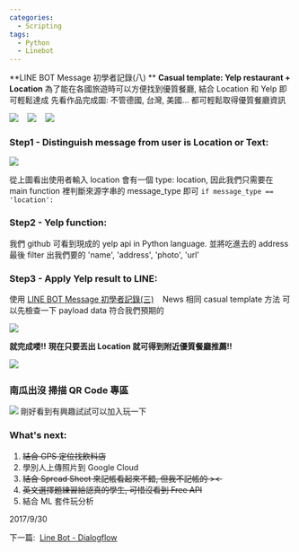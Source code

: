 ```yaml
---
categories:
  - Scripting
tags:
  - Python
  - Linebot
---
```

**LINE BOT Message 初學者記錄(八) ** 
**Casual template: Yelp restaurant + Location** 
為了能在各國旅遊時可以方便找到優質餐廳, 結合 Location 和 Yelp 即可輕鬆達成 先看作品完成圖: 不管德國, 台灣, 美國... 都可輕鬆取得優質餐廳資訊

 
[![](https://4.bp.blogspot.com/-sehqkln3Em0/Wc-6EaYZcII/AAAAAAAAGXc/i4COmXlMovkLKh9ijteHblBUr0niBxGeACK4BGAYYCw/s320/S__2736206.jpg)](http://4.bp.blogspot.com/-sehqkln3Em0/Wc-6EaYZcII/AAAAAAAAGXc/i4COmXlMovkLKh9ijteHblBUr0niBxGeACK4BGAYYCw/s1600/S__2736206.jpg)    [![](https://2.bp.blogspot.com/-8p7-TlByBm8/Wc-6ERK3OOI/AAAAAAAAGXU/QcnUS4nL0twgADetb4HutMgQJJ-yslM2gCK4BGAYYCw/s320/S__2736207.jpg)](http://2.bp.blogspot.com/-8p7-TlByBm8/Wc-6ERK3OOI/AAAAAAAAGXU/QcnUS4nL0twgADetb4HutMgQJJ-yslM2gCK4BGAYYCw/s1600/S__2736207.jpg)    [![](https://1.bp.blogspot.com/-GZQ7KJcoSow/Wc-6ERry-VI/AAAAAAAAGXY/_tpwFPXIha4ahqVodk8dxw5flH77VJLVwCK4BGAYYCw/s320/S__2736208.jpg)](http://1.bp.blogspot.com/-GZQ7KJcoSow/Wc-6ERry-VI/AAAAAAAAGXY/_tpwFPXIha4ahqVodk8dxw5flH77VJLVwCK4BGAYYCw/s1600/S__2736208.jpg)

### Step1 - Distinguish message from user is Location or Text:

[![](https://2.bp.blogspot.com/-Tu64eKvkzK0/Wc-8knwGLcI/AAAAAAAAGXo/2MJ2JO3B668fyUoqblyy6qSImxT_T0chACK4BGAYYCw/s320/location.png)](http://2.bp.blogspot.com/-Tu64eKvkzK0/Wc-8knwGLcI/AAAAAAAAGXo/2MJ2JO3B668fyUoqblyy6qSImxT_T0chACK4BGAYYCw/s1600/location.png) 

從上圖看出使用者輸入 location 會有一個 type: location, 因此我們只需要在 main function 裡判斷來源字串的 message_type 即可 
`if message_type == 'location':`

### Step2 - Yelp function:

我們 github 可看到現成的 yelp api in Python language. 並將吃進去的 address 最後 filter 出我們要的 'name', 'address', 'photo', 'url'

 <script src="https://gist.github.com/Code-Egg/80125648021df66164eded7fec938e93.js"></script>

### Step3 - Apply Yelp result to LINE:

使用 [LINE BOT Message 初學者記錄(三)](http://ericlinebot.blogspot.com/2016/10/line-message-bot-with-django.html)   
News 相同 casual template 方法 可以先檢查一下 payload data 符合我們預期的 

[![](https://2.bp.blogspot.com/-naD3D9Jn5LQ/Wc_MH8DZchI/AAAAAAAAGX4/AmOlDklM1QYlbFwDWAEAhswfivDUjRaIQCK4BGAYYCw/s320/payload.png)](http://2.bp.blogspot.com/-naD3D9Jn5LQ/Wc_MH8DZchI/AAAAAAAAGX4/AmOlDklM1QYlbFwDWAEAhswfivDUjRaIQCK4BGAYYCw/s1600/payload.png) 

**就完成喽!!** **現在只要丟出 Location 就可得到附近優質餐廳推薦!!** 

[![](https://3.bp.blogspot.com/-RB6Z9cXZkO8/WdKwFTrRTXI/AAAAAAAAGhw/x6TrgZ8AcXABucPgUIc6Fhy_509kA3QhgCK4BGAYYCw/s320/location.png)](http://3.bp.blogspot.com/-RB6Z9cXZkO8/WdKwFTrRTXI/AAAAAAAAGhw/x6TrgZ8AcXABucPgUIc6Fhy_509kA3QhgCK4BGAYYCw/s1600/location.png)  

### 南瓜出沒 掃描 QR Code 專區

[![](https://2.bp.blogspot.com/-pIqUfg3kypU/Wcm44xn7dNI/AAAAAAAAGW4/l8ikxu0e8pQHJbeQ0BDIyKgbKTqtmSdNACK4BGAYYCw/s200/QR.png)](http://2.bp.blogspot.com/-pIqUfg3kypU/Wcm44xn7dNI/AAAAAAAAGW4/l8ikxu0e8pQHJbeQ0BDIyKgbKTqtmSdNACK4BGAYYCw/s1600/QR.png) 剛好看到有興趣試試可以加入玩一下

### What's next:

1.  <span style="text-decoration: line-through;">結合 GPS 定位找飲料店</span>
2.  學別人上傳照片到 Google Cloud
3.  <span style="text-decoration: line-through;">結合 Spread Sheet 來記帳看起來不錯, 但我不記帳的 >< </span>
4.  <span style="text-decoration: line-through;">英文選擇題練習給認真的學生, 可惜沒看到 Free API</span>
5.  結合 ML 套件玩分析

2017/9/30

下一篇:  [Line Bot - Dialogflow ](https://code-egg.github.io/scripting/linebot-google-restaurant-machine-learning/)
